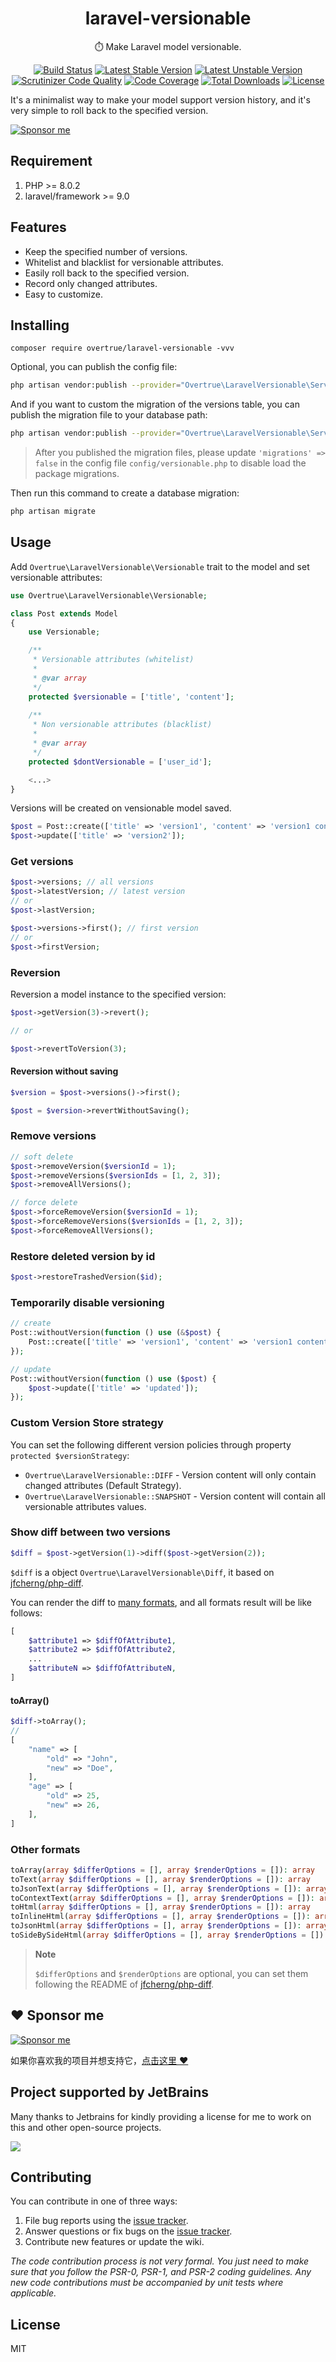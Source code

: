 <h1 align="center"> laravel-versionable </h1>

<p align="center"> ⏱️ Make Laravel model versionable.</p>

<p align="center">
<a href="https://github.com/overtrue/laravel-versionable/actions"><img src="https://github.com/overtrue/laravel-versionable/workflows/CI/badge.svg" alt="Build Status"></a>
<a href="https://packagist.org/packages/overtrue/laravel-versionable"><img src="https://poser.pugx.org/overtrue/laravel-versionable/v/stable.svg" alt="Latest Stable Version"></a>
<a href="https://packagist.org/packages/overtrue/laravel-versionable"><img src="https://poser.pugx.org/overtrue/laravel-versionable/v/unstable.svg" alt="Latest Unstable Version"></a>
<a href="https://scrutinizer-ci.com/g/overtrue/laravel-versionable/?branch=master"><img src="https://scrutinizer-ci.com/g/overtrue/laravel-versionable/badges/quality-score.png?b=master" alt="Scrutinizer Code Quality"></a>
<a href="https://scrutinizer-ci.com/g/overtrue/laravel-versionable/?branch=master"><img src="https://scrutinizer-ci.com/g/overtrue/laravel-versionable/badges/coverage.png?b=master" alt="Code Coverage"></a>
<a href="https://packagist.org/packages/overtrue/laravel-versionable"><img src="https://poser.pugx.org/overtrue/laravel-versionable/downloads" alt="Total Downloads"></a>
<a href="https://packagist.org/packages/overtrue/laravel-versionable"><img src="https://poser.pugx.org/overtrue/laravel-versionable/license" alt="License"></a>
</p>

It's a minimalist way to make your model support version history, and it's very simple to roll back to the specified version.

[![Sponsor me](https://github.com/overtrue/overtrue/blob/master/sponsor-me-button-s.svg?raw=true)](https://github.com/sponsors/overtrue)

## Requirement

1. PHP >= 8.0.2
2. laravel/framework >= 9.0

## Features

-   Keep the specified number of versions.
-   Whitelist and blacklist for versionable attributes.
-   Easily roll back to the specified version.
-   Record only changed attributes.
-   Easy to customize.

## Installing

```shell
composer require overtrue/laravel-versionable -vvv
```

Optional, you can publish the config file:

```bash
php artisan vendor:publish --provider="Overtrue\LaravelVersionable\ServiceProvider" --tag=config
```

And if you want to custom the migration of the versions table, you can publish the migration file to your database path:

```bash
php artisan vendor:publish --provider="Overtrue\LaravelVersionable\ServiceProvider" --tag=migrations
```

> After you published the migration files, please update `'migrations' => false` in the config file `config/versionable.php` to disable load the package migrations.

Then run this command to create a database migration:

```bash
php artisan migrate
```

## Usage

Add `Overtrue\LaravelVersionable\Versionable` trait to the model and set versionable attributes:

```php
use Overtrue\LaravelVersionable\Versionable;

class Post extends Model
{
    use Versionable;

    /**
     * Versionable attributes (whitelist)
     *
     * @var array
     */
    protected $versionable = ['title', 'content'];
    
    /**
     * Non versionable attributes (blacklist)
     * 
     * @var array
     */
    protected $dontVersionable = ['user_id'];

    <...>
}
```

Versions will be created on vensionable model saved.

```php
$post = Post::create(['title' => 'version1', 'content' => 'version1 content']);
$post->update(['title' => 'version2']);
```

### Get versions

```php
$post->versions; // all versions
$post->latestVersion; // latest version
// or
$post->lastVersion; 

$post->versions->first(); // first version
// or 
$post->firstVersion;
```

### Reversion

Reversion a model instance to the specified version:

```php
$post->getVersion(3)->revert();

// or

$post->revertToVersion(3);
```

#### Reversion without saving

```php
$version = $post->versions()->first();

$post = $version->revertWithoutSaving();
```

### Remove versions

```php
// soft delete
$post->removeVersion($versionId = 1);
$post->removeVersions($versionIds = [1, 2, 3]);
$post->removeAllVersions();

// force delete
$post->forceRemoveVersion($versionId = 1);
$post->forceRemoveVersions($versionIds = [1, 2, 3]);
$post->forceRemoveAllVersions();
```

### Restore deleted version by id

```php
$post->restoreTrashedVersion($id);
```

### Temporarily disable versioning

```php
// create
Post::withoutVersion(function () use (&$post) {
    Post::create(['title' => 'version1', 'content' => 'version1 content']);
});

// update
Post::withoutVersion(function () use ($post) {
    $post->update(['title' => 'updated']);
});
```

### Custom Version Store strategy

You can set the following different version policies through property `protected $versionStrategy`:

-   `Overtrue\LaravelVersionable::DIFF` - Version content will only contain changed attributes (Default Strategy).
-   `Overtrue\LaravelVersionable::SNAPSHOT` - Version content will contain all versionable attributes values.

### Show diff between two versions

```php
$diff = $post->getVersion(1)->diff($post->getVersion(2)); 
``` 

`$diff` is a object `Overtrue\LaravelVersionable\Diff`, it based on [jfcherng/php-diff](https://github.com/jfcherng/php-diff).

You can render the diff to [many formats](https://github.com/jfcherng/php-diff#introduction), and all formats result will be like follows:

```php
[
    $attribute1 => $diffOfAttribute1,
    $attribute2 => $diffOfAttribute2,
    ...
    $attributeN => $diffOfAttributeN,
]
```

#### toArray()

```php
$diff->toArray();
//
[
    "name" => [
        "old" => "John",
        "new" => "Doe",
    ],
    "age" => [
        "old" => 25,
        "new" => 26,
    ],
]
```

### Other formats

```php
toArray(array $differOptions = [], array $renderOptions = []): array
toText(array $differOptions = [], array $renderOptions = []): array
toJsonText(array $differOptions = [], array $renderOptions = []): array
toContextText(array $differOptions = [], array $renderOptions = []): array
toHtml(array $differOptions = [], array $renderOptions = []): array
toInlineHtml(array $differOptions = [], array $renderOptions = []): array
toJsonHtml(array $differOptions = [], array $renderOptions = []): array
toSideBySideHtml(array $differOptions = [], array $renderOptions = []): array
```

> **Note**
> 
> `$differOptions` and `$renderOptions` are optional, you can set them following the README of [jfcherng/php-diff](https://github.com/jfcherng/php-diff#example).

## :heart: Sponsor me

[![Sponsor me](https://github.com/overtrue/overtrue/blob/master/sponsor-me.svg?raw=true)](https://github.com/sponsors/overtrue)

如果你喜欢我的项目并想支持它，[点击这里 :heart:](https://github.com/sponsors/overtrue)

## Project supported by JetBrains

Many thanks to Jetbrains for kindly providing a license for me to work on this and other open-source projects.

[![](https://resources.jetbrains.com/storage/products/company/brand/logos/jb_beam.svg)](https://www.jetbrains.com/?from=https://github.com/overtrue)

## Contributing

You can contribute in one of three ways:

1. File bug reports using the [issue tracker](https://github.com/overtrue/laravel-versionable/issues).
2. Answer questions or fix bugs on the [issue tracker](https://github.com/overtrue/laravel-versionable/issues).
3. Contribute new features or update the wiki.

_The code contribution process is not very formal. You just need to make sure that you follow the PSR-0, PSR-1, and PSR-2 coding guidelines. Any new code contributions must be accompanied by unit tests where applicable._

## License

MIT
